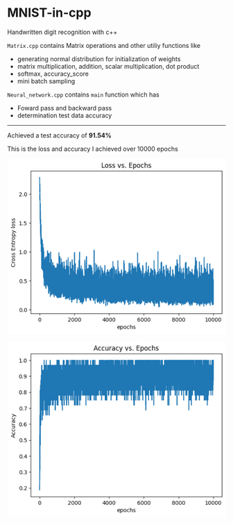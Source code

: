 # MNIST-in-cpp
Handwritten digit recognition with c++  

`Matrix.cpp` contains Matrix operations and other utiliy functions like
  - generating normal distribution for initialization of weights
  - matrix multiplication, addition, scalar multiplication, dot product
  - softmax, accuracy_score
  - mini batch sampling

`Neural_network.cpp` contains `main` function which has
  - Foward pass and backward pass
  - determination test data accuracy 

<hr>

Achieved a test accuracy of **91.54%**

This is the loss and accuracy I achieved over 10000 epochs  

![loss](./logs/loss.png)

![accuracy](./logs/accuracy.png)
